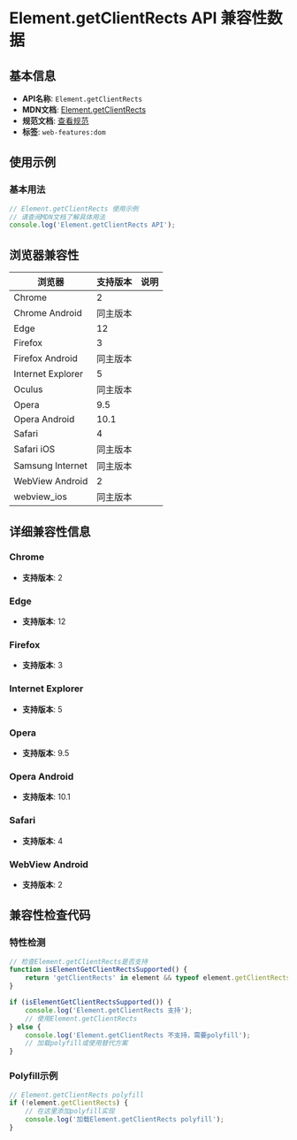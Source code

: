 # Element.getClientRects API 兼容性数据

## 基本信息

- **API名称**: `Element.getClientRects`
- **MDN文档**: [Element.getClientRects](https://developer.mozilla.org/docs/Web/API/Element/getClientRects)
- **规范文档**: [查看规范](https://drafts.csswg.org/cssom-view/#dom-element-getclientrects)
- **标签**: `web-features:dom`

## 使用示例

### 基本用法

```javascript
// Element.getClientRects 使用示例
// 请查阅MDN文档了解具体用法
console.log('Element.getClientRects API');
```

## 浏览器兼容性

| 浏览器 | 支持版本 | 说明 |
|--------|----------|------|
| Chrome | 2 |  |
| Chrome Android | 同主版本 |  |
| Edge | 12 |  |
| Firefox | 3 |  |
| Firefox Android | 同主版本 |  |
| Internet Explorer | 5 |  |
| Oculus | 同主版本 |  |
| Opera | 9.5 |  |
| Opera Android | 10.1 |  |
| Safari | 4 |  |
| Safari iOS | 同主版本 |  |
| Samsung Internet | 同主版本 |  |
| WebView Android | 2 |  |
| webview_ios | 同主版本 |  |

## 详细兼容性信息

### Chrome

- **支持版本**: 2

### Edge

- **支持版本**: 12

### Firefox

- **支持版本**: 3

### Internet Explorer

- **支持版本**: 5

### Opera

- **支持版本**: 9.5

### Opera Android

- **支持版本**: 10.1

### Safari

- **支持版本**: 4

### WebView Android

- **支持版本**: 2

## 兼容性检查代码

### 特性检测

```javascript
// 检查Element.getClientRects是否支持
function isElementGetClientRectsSupported() {
    return 'getClientRects' in element && typeof element.getClientRects === 'function';
}

if (isElementGetClientRectsSupported()) {
    console.log('Element.getClientRects 支持');
    // 使用Element.getClientRects
} else {
    console.log('Element.getClientRects 不支持，需要polyfill');
    // 加载polyfill或使用替代方案
}
```

### Polyfill示例

```javascript
// Element.getClientRects polyfill
if (!element.getClientRects) {
    // 在这里添加polyfill实现
    console.log('加载Element.getClientRects polyfill');
}
```

